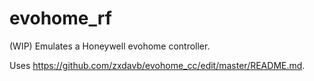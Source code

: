 # evohome_rf

(WIP) Emulates a Honeywell evohome controller.

Uses https://github.com/zxdavb/evohome_cc/edit/master/README.md.
